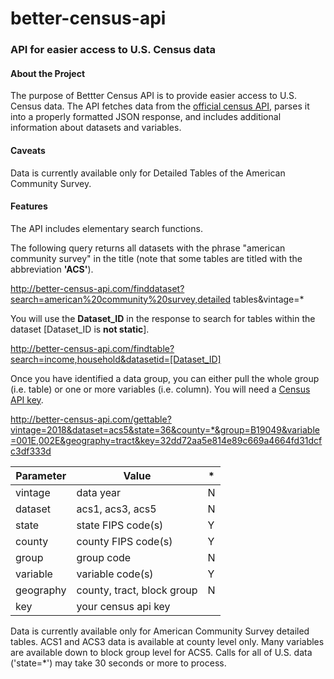 # better-census-api
### API for easier access to U.S. Census data
#### About the Project
The purpose of Bettter Census API is to provide easier access to U.S. Census data. The API fetches data from the [official census API](https://api.census.gov),
parses it into a properly formatted JSON response, and includes additional information about datasets and variables.

#### Caveats
Data is currently available only for Detailed Tables of the American Community Survey.

#### Features
The API includes elementary search functions.

The following query returns all datasets with the phrase "american community survey" in the title (note that some tables are titled with the abbreviation **'ACS'**).

http://better-census-api.com/finddataset?search=american%20community%20survey,detailed tables&vintage=*

You will use the **Dataset_ID** in the response to search for tables within the dataset [Dataset_ID is **not static**].

http://better-census-api.com/findtable?search=income,household&datasetid=[Dataset_ID]

Once you have identified a data group, you can either pull the whole group (i.e. table) or one or more variables (i.e. column). You will need a [Census API key](https://api.census.gov/data/key_signup.html).

http://better-census-api.com/gettable?vintage=2018&dataset=acs5&state=36&county=*&group=B19049&variable=001E,002E&geography=tract&key=32dd72aa5e814e89c669a4664fd31dcfc3df333d

Parameter | Value | * 
----------|-------|---
vintage | data year | N
dataset | acs1, acs3, acs5 | N
state | state FIPS code(s) | Y
county | county FIPS code(s) | Y
group | group code | N
variable | variable code(s) | Y
geography | county, tract, block group | N
key | your census api key

Data is currently available only for American Community Survey detailed tables. ACS1 and ACS3 data is available at county level only. Many variables are available down to block group level for ACS5.
Calls for all of U.S. data ('state=*') may take 30 seconds or more to process.
